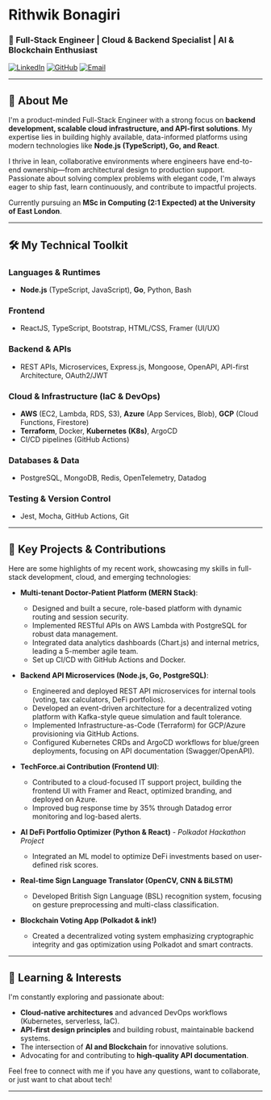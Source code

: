 # Rithwik Bonagiri

### 🚀 Full-Stack Engineer | Cloud & Backend Specialist | AI & Blockchain Enthusiast

[![LinkedIn](https://img.shields.io/badge/LinkedIn-0077B5?style=for-the-badge&logo=linkedin&logoColor=white)](https://www.linkedin.com/in/bonagiri-rithwik/)
[![GitHub](https://img.shields.io/badge/GitHub-100000?style=for-the-badge&logo=github&logoColor=white)](https://github.com/Rithwik07)
[![Email](https://img.shields.io/badge/Email-D14836?style=for-the-badge&logo=gmail&logoColor=white)](mailto:rithwikshettie7@gmail.com)

---

## 👋 About Me

I'm a product-minded Full-Stack Engineer with a strong focus on **backend development, scalable cloud infrastructure, and API-first solutions**. My expertise lies in building highly available, data-informed platforms using modern technologies like **Node.js (TypeScript), Go, and React**.

I thrive in lean, collaborative environments where engineers have end-to-end ownership—from architectural design to production support. Passionate about solving complex problems with elegant code, I'm always eager to ship fast, learn continuously, and contribute to impactful projects.

Currently pursuing an **MSc in Computing (2:1 Expected) at the University of East London**.

---

## 🛠️ My Technical Toolkit

### Languages & Runtimes
* **Node.js** (TypeScript, JavaScript), **Go**, Python, Bash

### Frontend
* ReactJS, TypeScript, Bootstrap, HTML/CSS, Framer (UI/UX)

### Backend & APIs
* REST APIs, Microservices, Express.js, Mongoose, OpenAPI, API-first Architecture, OAuth2/JWT

### Cloud & Infrastructure (IaC & DevOps)
* **AWS** (EC2, Lambda, RDS, S3), **Azure** (App Services, Blob), **GCP** (Cloud Functions, Firestore)
* **Terraform**, Docker, **Kubernetes (K8s)**, ArgoCD
* CI/CD pipelines (GitHub Actions)

### Databases & Data
* PostgreSQL, MongoDB, Redis, OpenTelemetry, Datadog

### Testing & Version Control
* Jest, Mocha, GitHub Actions, Git

---

## 🚀 Key Projects & Contributions

Here are some highlights of my recent work, showcasing my skills in full-stack development, cloud, and emerging technologies:

* **Multi-tenant Doctor-Patient Platform (MERN Stack)**:
    * Designed and built a secure, role-based platform with dynamic routing and session security.
    * Implemented RESTful APIs on AWS Lambda with PostgreSQL for robust data management.
    * Integrated data analytics dashboards (Chart.js) and internal metrics, leading a 5-member agile team.
    * Set up CI/CD with GitHub Actions and Docker.

* **Backend API Microservices (Node.js, Go, PostgreSQL)**:
    * Engineered and deployed REST API microservices for internal tools (voting, tax calculators, DeFi portfolios).
    * Developed an event-driven architecture for a decentralized voting platform with Kafka-style queue simulation and fault tolerance.
    * Implemented Infrastructure-as-Code (Terraform) for GCP/Azure provisioning via GitHub Actions.
    * Configured Kubernetes CRDs and ArgoCD workflows for blue/green deployments, focusing on API documentation (Swagger/OpenAPI).

* **TechForce.ai Contribution (Frontend UI)**:
    * Contributed to a cloud-focused IT support project, building the frontend UI with Framer and React, optimized branding, and deployed on Azure.
    * Improved bug response time by 35% through Datadog error monitoring and log-based alerts.

* **AI DeFi Portfolio Optimizer (Python & React)** - *Polkadot Hackathon Project*
    * Integrated an ML model to optimize DeFi investments based on user-defined risk scores.

* **Real-time Sign Language Translator (OpenCV, CNN & BiLSTM)**
    * Developed British Sign Language (BSL) recognition system, focusing on gesture preprocessing and multi-class classification.

* **Blockchain Voting App (Polkadot & ink!)**
    * Created a decentralized voting system emphasizing cryptographic integrity and gas optimization using Polkadot and smart contracts.

---

## 🌱 Learning & Interests

I'm constantly exploring and passionate about:
* **Cloud-native architectures** and advanced DevOps workflows (Kubernetes, serverless, IaC).
* **API-first design principles** and building robust, maintainable backend systems.
* The intersection of **AI and Blockchain** for innovative solutions.
* Advocating for and contributing to **high-quality API documentation**.

Feel free to connect with me if you have any questions, want to collaborate, or just want to chat about tech!

---
